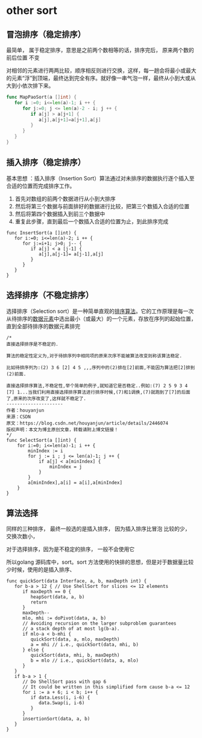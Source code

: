 # other sort

## 冒泡排序（稳定排序）

最简单， 属于稳定排序，意思是之前两个数相等的话，排序完后， 原来两个数的前后位置 不变

对相邻的元素进行两两比较，顺序相反则进行交换，这样，每一趟会将最小或最大的元素“浮”到顶端，最终达到完全有序。就好像一串气泡一样，最终从小到大或从大到小依次排下来。





```go
func MapPaoSort(a []int) {
   for i :=0; i<=len(a)-1; i ++ {
      for j:=0; j <= len(a)-2 - i; j ++ {
         if a[j] > a[j+1] {
            a[j],a[j+1]=a[j+1],a[j]
         }
      }
   }
}
```

 

## 插入排序（稳定排序）

基本思想 ：插入排序（Insertion Sort）算法通过对未排序的数据执行逐个插入至合适的位置而完成排序工作。



1. 首先对数组的前两个数据进行从小到大排序
2. 然后将第三个数据与前面排好的数据进行比较，把第三个数插入合适的位置
3. 然后将第四个数据插入到前三个数据中
4. 重复此步骤，直到最后一个数插入合适的位置为止，到此排序完成



```text
func InsertSort(a []int) {
   for i:=0; i<=len(a)-2; i ++ {
      for j:=i+1; j>0; j-- {
         if a[j] < a [j-1] {
            a[j],a[j-1]= a[j-1],a[j]
         }
      }
   }
}
```

 

## 选择排序（不稳定排序）

选择排序（Selection sort）是一种简单直观的[排序算法](https://link.jianshu.com/?t=https%3A%2F%2Fbaike.baidu.com%2Fitem%2F%25E6%258E%2592%25E5%25BA%258F%25E7%25AE%2597%25E6%25B3%2595)。它的工作原理是每一次从待排序的[数据元素](https://link.jianshu.com/?t=https%3A%2F%2Fbaike.baidu.com%2Fitem%2F%25E6%2595%25B0%25E6%258D%25AE%25E5%2585%2583%25E7%25B4%25A0)中选出最小（或最大）的一个元素，存放在序列的起始位置，直到全部待排序的数据元素排完

```text
/*
直接选择排序是不稳定的.

算法的稳定性定义为,对于待排序列中相同项的原来次序不能被算法改变则称该算法稳定.

比如待排序列为:(2) 3 6 [2] 4 5 ,,,序列中的(2)排在[2]前面,不能因为算法把[2]排到(2)前面.

直接选择排序算法,不稳定性,举个简单的例子,就知道它是否稳定..例如:(7) 2 5 9 3 4 [7] 1...当我们利用直接选择排序算法进行排序时候,(7)和1调换,(7)就跑到了[7]的后面了,原来的次序改变了,这样就不稳定了.
---------------------
作者：houyanjun
来源：CSDN
原文：https://blog.csdn.net/houyanjun/article/details/2446074
版权声明：本文为博主原创文章，转载请附上博文链接！
*/
func SelectSort(a []int) {
	for i:=0; i<=len(a)-1; i ++ {
		minIndex := i
		for j := i ; j <= len(a)-1; j ++ {
			if a[j] < a[minIndex] {
				minIndex = j
			}
		}
		a[minIndex],a[i] = a[i],a[minIndex]
	}
}
```



## 算法选择

同样的三种排序， 最终一般选的是插入排序， 因为插入排序比冒泡 比较的少， 交换次数小，

对于选择排序，因为是不稳定的排序， 一般不会使用它

所以golang 源码库中，sort。sort 方法使用的快排的思想，但是对于数据量比较少时候，使用的是插入排序、



```text
func quickSort(data Interface, a, b, maxDepth int) {
   for b-a > 12 { // Use ShellSort for slices <= 12 elements
      if maxDepth == 0 {
         heapSort(data, a, b)
         return
      }
      maxDepth--
      mlo, mhi := doPivot(data, a, b)
      // Avoiding recursion on the larger subproblem guarantees
      // a stack depth of at most lg(b-a).
      if mlo-a < b-mhi {
         quickSort(data, a, mlo, maxDepth)
         a = mhi // i.e., quickSort(data, mhi, b)
      } else {
         quickSort(data, mhi, b, maxDepth)
         b = mlo // i.e., quickSort(data, a, mlo)
      }
   }
   if b-a > 1 {
      // Do ShellSort pass with gap 6
      // It could be written in this simplified form cause b-a <= 12
      for i := a + 6; i < b; i++ {
         if data.Less(i, i-6) {
            data.Swap(i, i-6)
         }
      }
      insertionSort(data, a, b)
   }
}
```

 

